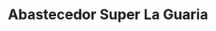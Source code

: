 ---
title: "Abastecedor Super La Guaria"
url: /santa-ana/abastecedor-super-la-guaria/
shop: supermercado
---